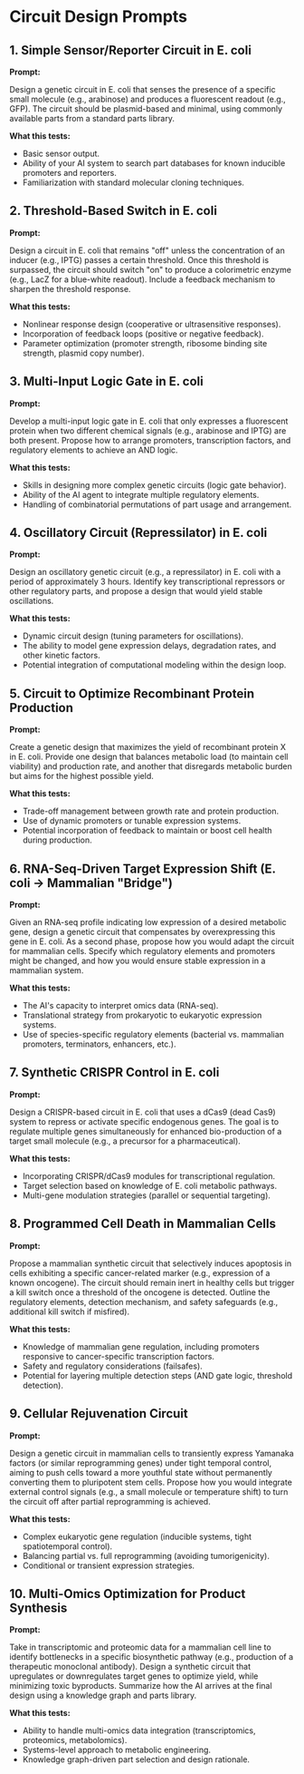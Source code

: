 # Circuit Design Prompts

## 1. Simple Sensor/Reporter Circuit in E. coli

**Prompt:**

Design a genetic circuit in E. coli that senses the presence of a specific small molecule (e.g., arabinose) and produces a fluorescent readout (e.g., GFP). The circuit should be plasmid-based and minimal, using commonly available parts from a standard parts library.

**What this tests:**

- Basic sensor output.
- Ability of your AI system to search part databases for known inducible promoters and reporters.
- Familiarization with standard molecular cloning techniques.

## 2. Threshold-Based Switch in E. coli

**Prompt:**

Design a circuit in E. coli that remains "off" unless the concentration of an inducer (e.g., IPTG) passes a certain threshold. Once this threshold is surpassed, the circuit should switch "on" to produce a colorimetric enzyme (e.g., LacZ for a blue-white readout). Include a feedback mechanism to sharpen the threshold response.

**What this tests:**

- Nonlinear response design (cooperative or ultrasensitive responses).
- Incorporation of feedback loops (positive or negative feedback).
- Parameter optimization (promoter strength, ribosome binding site strength, plasmid copy number).

## 3. Multi-Input Logic Gate in E. coli

**Prompt:**

Develop a multi-input logic gate in E. coli that only expresses a fluorescent protein when two different chemical signals (e.g., arabinose and IPTG) are both present. Propose how to arrange promoters, transcription factors, and regulatory elements to achieve an AND logic.

**What this tests:**

- Skills in designing more complex genetic circuits (logic gate behavior).
- Ability of the AI agent to integrate multiple regulatory elements.
- Handling of combinatorial permutations of part usage and arrangement.

## 4. Oscillatory Circuit (Repressilator) in E. coli

**Prompt:**

Design an oscillatory genetic circuit (e.g., a repressilator) in E. coli with a period of approximately 3 hours. Identify key transcriptional repressors or other regulatory parts, and propose a design that would yield stable oscillations.

**What this tests:**

- Dynamic circuit design (tuning parameters for oscillations).
- The ability to model gene expression delays, degradation rates, and other kinetic factors.
- Potential integration of computational modeling within the design loop.

## 5. Circuit to Optimize Recombinant Protein Production

**Prompt:**

Create a genetic design that maximizes the yield of recombinant protein X in E. coli. Provide one design that balances metabolic load (to maintain cell viability) and production rate, and another that disregards metabolic burden but aims for the highest possible yield.

**What this tests:**

- Trade-off management between growth rate and protein production.
- Use of dynamic promoters or tunable expression systems.
- Potential incorporation of feedback to maintain or boost cell health during production.

## 6. RNA-Seq-Driven Target Expression Shift (E. coli → Mammalian "Bridge")

**Prompt:**

Given an RNA-seq profile indicating low expression of a desired metabolic gene, design a genetic circuit that compensates by overexpressing this gene in E. coli. As a second phase, propose how you would adapt the circuit for mammalian cells. Specify which regulatory elements and promoters might be changed, and how you would ensure stable expression in a mammalian system.

**What this tests:**

- The AI's capacity to interpret omics data (RNA-seq).
- Translational strategy from prokaryotic to eukaryotic expression systems.
- Use of species-specific regulatory elements (bacterial vs. mammalian promoters, terminators, enhancers, etc.).

## 7. Synthetic CRISPR Control in E. coli

**Prompt:**

Design a CRISPR-based circuit in E. coli that uses a dCas9 (dead Cas9) system to repress or activate specific endogenous genes. The goal is to regulate multiple genes simultaneously for enhanced bio-production of a target small molecule (e.g., a precursor for a pharmaceutical).

**What this tests:**

- Incorporating CRISPR/dCas9 modules for transcriptional regulation.
- Target selection based on knowledge of E. coli metabolic pathways.
- Multi-gene modulation strategies (parallel or sequential targeting).

## 8. Programmed Cell Death in Mammalian Cells

**Prompt:**

Propose a mammalian synthetic circuit that selectively induces apoptosis in cells exhibiting a specific cancer-related marker (e.g., expression of a known oncogene). The circuit should remain inert in healthy cells but trigger a kill switch once a threshold of the oncogene is detected. Outline the regulatory elements, detection mechanism, and safety safeguards (e.g., additional kill switch if misfired).

**What this tests:**

- Knowledge of mammalian gene regulation, including promoters responsive to cancer-specific transcription factors.
- Safety and regulatory considerations (failsafes).
- Potential for layering multiple detection steps (AND gate logic, threshold detection).

## 9. Cellular Rejuvenation Circuit

**Prompt:**

Design a genetic circuit in mammalian cells to transiently express Yamanaka factors (or similar reprogramming genes) under tight temporal control, aiming to push cells toward a more youthful state without permanently converting them to pluripotent stem cells. Propose how you would integrate external control signals (e.g., a small molecule or temperature shift) to turn the circuit off after partial reprogramming is achieved.

**What this tests:**

- Complex eukaryotic gene regulation (inducible systems, tight spatiotemporal control).
- Balancing partial vs. full reprogramming (avoiding tumorigenicity).
- Conditional or transient expression strategies.

## 10. Multi-Omics Optimization for Product Synthesis

**Prompt:**

Take in transcriptomic and proteomic data for a mammalian cell line to identify bottlenecks in a specific biosynthetic pathway (e.g., production of a therapeutic monoclonal antibody). Design a synthetic circuit that upregulates or downregulates target genes to optimize yield, while minimizing toxic byproducts. Summarize how the AI arrives at the final design using a knowledge graph and parts library.

**What this tests:**

- Ability to handle multi-omics data integration (transcriptomics, proteomics, metabolomics).
- Systems-level approach to metabolic engineering.
- Knowledge graph-driven part selection and design rationale.
